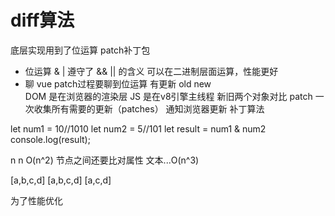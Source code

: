 # diff算法
底层实现用到了位运算
patch补丁包

- 位运算 & | 遵守了 && || 的含义 可以在二进制层面运算，性能更好
- 聊 vue patch过程要聊到位运算 
    有更新 
    old  new  
    DOM 是在浏览器的渲染层
    JS 是在v8引擎主线程
    新旧两个对象对比
    patch 一次收集所有需要的更新（patches） 通知浏览器更新 补丁算法
    

let num1 = 10//1010
let num2 = 5//101
let result = num1 & num2
console.log(result);

n n
O(n^2)
节点之间还要比对属性 文本...O(n^3)

[a,b,c,d] [a,b,c,d] [a,c,d]

为了性能优化